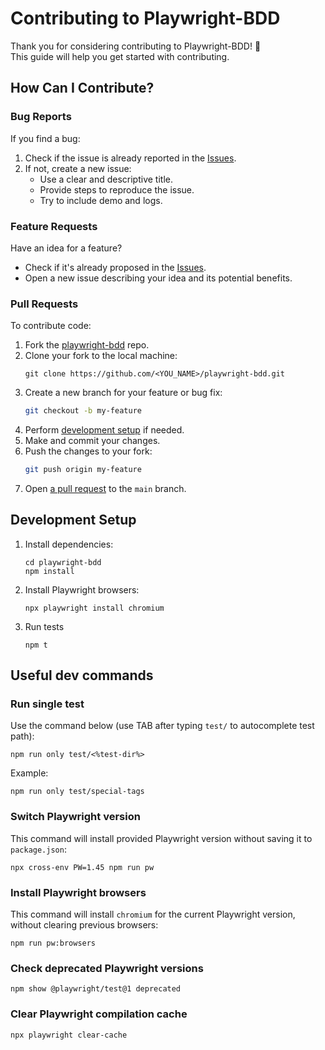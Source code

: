 # Contributing to Playwright-BDD

Thank you for considering contributing to Playwright-BDD! 🎉  
This guide will help you get started with contributing.

## How Can I Contribute?

### Bug Reports
If you find a bug:
1. Check if the issue is already reported in the [Issues](https://github.com/vitalets/playwright-bdd/issues).
2. If not, create a new issue:
   - Use a clear and descriptive title.
   - Provide steps to reproduce the issue.
   - Try to include demo and logs.

### Feature Requests
Have an idea for a feature?
- Check if it's already proposed in the [Issues](https://github.com/vitalets/playwright-bdd/issues).
- Open a new issue describing your idea and its potential benefits.

### Pull Requests
To contribute code:
1. Fork the [playwright-bdd](https://github.com/vitalets/playwright-bdd) repo.
2. Clone your fork to the local machine:
    ```
    git clone https://github.com/<YOU_NAME>/playwright-bdd.git
    ```
3. Create a new branch for your feature or bug fix:
   ```bash
   git checkout -b my-feature
   ```
4. Perform [development setup](#development-setup) if needed.
5. Make and commit your changes.
6. Push the changes to your fork:
   ```bash
   git push origin my-feature
   ```
7. Open [a pull request](https://github.com/vitalets/playwright-bdd/pulls) to the `main` branch.   

## Development Setup

1. Install dependencies:
    ```
    cd playwright-bdd
    npm install
    ```
2. Install Playwright browsers:
    ```
    npx playwright install chromium
    ```
3. Run tests
    ```
    npm t
    ```

## Useful dev commands

### Run single test 
Use the command below (use TAB after typing `test/` to autocomplete test path):
```
npm run only test/<%test-dir%>
```
Example:
```
npm run only test/special-tags
```

### Switch Playwright version
This command will install provided Playwright version without saving it to `package.json`:
```
npx cross-env PW=1.45 npm run pw
```

### Install Playwright browsers
This command will install `chromium` for the current Playwright version, without clearing previous browsers:
```
npm run pw:browsers
```

### Check deprecated Playwright versions
```
npm show @playwright/test@1 deprecated
```

### Clear Playwright compilation cache
```
npx playwright clear-cache
```